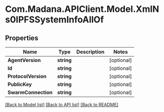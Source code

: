 
# Com.Madana.APIClient.Model.XmlNs0IPFSSystemInfoAllOf

## Properties

Name | Type | Description | Notes
------------ | ------------- | ------------- | -------------
**AgentVersion** | **string** |  | [optional] 
**Id** | **string** |  | [optional] 
**ProtocolVersion** | **string** |  | [optional] 
**PublicKey** | **string** |  | [optional] 
**SwarmConnection** | **string** |  | [optional] 

[[Back to Model list]](../README.md#documentation-for-models)
[[Back to API list]](../README.md#documentation-for-api-endpoints)
[[Back to README]](../README.md)

